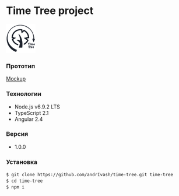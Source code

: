 # Time Tree project
![time tree](https://github.com/andrIvash/time-tree/raw/master/app/img/time-tree.png)

### Прототип
[Mockup](http://take.ms/EaygE)

### Технологии
 
 * Node.js v6.9.2 LTS
 * TypeScript 2.1
 * Angular 2.4
 
### Версия
 
 * 1.0.0

### Установка
 
 ```sh
 $ git clone https://github.com/andrIvash/time-tree.git time-tree
 $ cd time-tree
 $ npm i 
 
 ```
